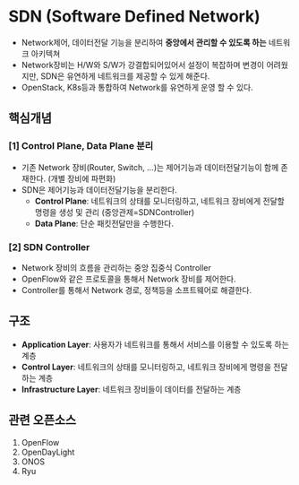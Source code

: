 # SDN (Software Defined Network)
- Network제어, 데이터전달 기능을 분리하여 **중앙에서 관리할 수 있도록 하는** 네트워크 아키텍쳐
- Network장비는 H/W와 S/W가 강결합되어있어서 설정이 복잡하며 변경이 어려웠지만, SDN은 유연하게 네트워크를 제공할 수 있게 해준다.
- OpenStack, K8s등과 통합하여 Network를 유연하게 운영 할 수 있다.

## 핵심개념
### [1] Control Plane, Data Plane 분리
- 기존 Network 장비(Router, Switch, ...)는 제어기능과 데이터전달기능이 함께 존재한다. (개별 장비에 파편화)
- SDN은 제어기능과 데이터전달기능을 분리한다.
  - **Control Plane**: 네트워크의 상태를 모니터링하고, 네트워크 장비에게 전달할 명령을 생성 및 관리 (중앙관제=SDNController)
  - **Data Plane**: 단순 패킷전달만을 수행한다.

### [2] SDN Controller
- Network 장비의 흐름을 관리하는 중앙 집중식 Controller
- OpenFlow와 같은 프로토콜을 통해서 Network 장비를 제어한다.
- Controller를 통해서 Network 경로, 정책등을 소프트웨어로 해결한다.


## 구조
- **Application Layer**: 사용자가 네트워크를 통해서 서비스를 이용할 수 있도록 하는 계층
- **Control Layer**: 네트워크의 상태를 모니터링하고, 네트워크 장비에게 명령을 전달하는 계층
- **Infrastructure Layer**: 네트워크 장비들이 데이터를 전달하는 계층

## 관련 오픈소스
1. OpenFlow
2. OpenDayLight
3. ONOS
4. Ryu